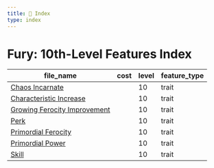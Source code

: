 ```yaml
---
title: 📑 Index
type: index
---
```


# Fury: 10th-Level Features Index

| file_name                                                        | cost | level | feature_type |
| ---------------------------------------------------------------- | ---- | ----- | ------------ |
| [Chaos Incarnate](Chaos%20Incarnate)                             |      | 10    | trait        |
| [Characteristic Increase](Characteristic%20Increase)             |      | 10    | trait        |
| [Growing Ferocity Improvement](Growing%20Ferocity%20Improvement) |      | 10    | trait        |
| [Perk](Perk)                                                     |      | 10    | trait        |
| [Primordial Ferocity](Primordial%20Ferocity)                     |      | 10    | trait        |
| [Primordial Power](Primordial%20Power)                           |      | 10    | trait        |
| [Skill](Skill)                                                   |      | 10    | trait        |
